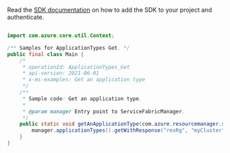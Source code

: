 Read the [SDK documentation](https://github.com/Azure/azure-sdk-for-java/blob/azure-resourcemanager-servicefabric_1.0.0-beta.2/sdk/servicefabric/azure-resourcemanager-servicefabric/README.md) on how to add the SDK to your project and authenticate.

```java

import com.azure.core.util.Context;

/** Samples for ApplicationTypes Get. */
public final class Main {
    /*
     * operationId: ApplicationTypes_Get
     * api-version: 2021-06-01
     * x-ms-examples: Get an application type
     */
    /**
     * Sample code: Get an application type.
     *
     * @param manager Entry point to ServiceFabricManager.
     */
    public static void getAnApplicationType(com.azure.resourcemanager.servicefabric.ServiceFabricManager manager) {
        manager.applicationTypes().getWithResponse("resRg", "myCluster", "myAppType", Context.NONE);
    }
}
```
